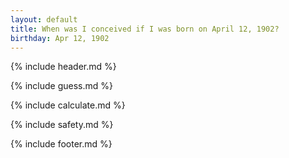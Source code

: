 ```yaml
---
layout: default
title: When was I conceived if I was born on April 12, 1902?
birthday: Apr 12, 1902
---
```


{% include header.md %}

{% include guess.md %}

{% include calculate.md %}

{% include safety.md %}

{% include footer.md %}



